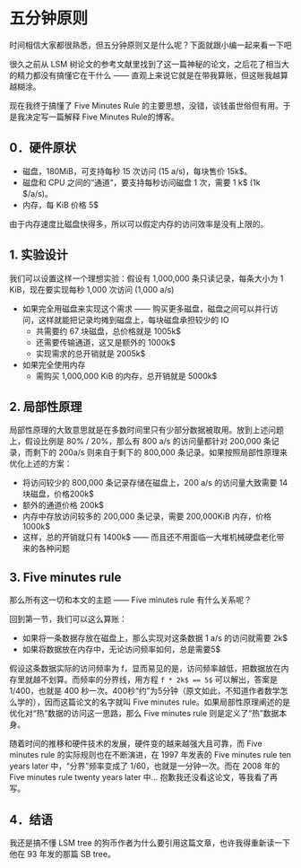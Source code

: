 # 五分钟原则

时间相信大家都很熟悉，但五分钟原则又是什么呢？下面就跟小编一起来看一下吧

很久之前从 LSM 树论文的参考文献里找到了这一篇神秘的论文，之后花了相当大的精力都没有搞懂它在干什么 —— 直观上来说它就是在带我算账，但这账我越算越糊涂。

现在我终于搞懂了 Five Minutes Rule 的主要思想，没错，谈钱虽世俗但有用。于是我决定写一篇解释 Five Minutes Rule的博客。

## 0．硬件原状
- 磁盘，180MiB，可支持每秒 15 次访问 (15 a/s)，每块售价 15k$。
- 磁盘和 CPU 之间的“通道”，要支持每秒访问磁盘 1 次，需要 1 k$ (1k $/a/s)。
- 内存，每 KiB 价格 5$

由于内存速度比磁盘快得多，所以可以假定内存的访问效率是没有上限的。

## 1. 实验设计

我们可以设置这样一个理想实验：假设有 1,000,000 条只读记录，每条大小为 1 KiB，现在要实现每秒 1,000 次访问 (1,000 a/s)

- 如果完全用磁盘来实现这个需求 —— 购买更多磁盘，磁盘之间可以并行访问，这样就能把记录均摊到磁盘上，每块磁盘承担较少的 IO
    - 共需要约 67 块磁盘，总价格就是 1005k$
    - 还需要传输通道，这又是额外的 1000k$
    - 实现需求的总开销就是 2005k$
- 如果完全使用内存
    - 需购买 1,000,000 KiB 的内存，总开销就是 5000k$

## 2. 局部性原理

局部性原理的大致意思就是在多数时间里只有少部分数据被取用。放到上述问题上，假设比例是 80% / 20%，那么有 800 a/s 的访问量都针对 200,000 条记录，而剩下的 200a/s 则来自于剩下的 800,000 条记录。如果按照局部性原理来优化上述的方案：
- 将访问较少的 800,000 条记录存储在磁盘上，200 a/s 的访问量大致需要 14 块磁盘，价格200k$
- 额外的通道价格 200k$
- 内存中存放访问较多的 200,000 条记录，需要 200,000KiB 内存，价格 1000k$
- 这样，总的开销就只有 1400k$ —— 而且还不用面临一大堆机械硬盘老化带来的各种问题

## 3. Five minutes rule

那么所有这一切和本文的主题 —— Five minutes rule 有什么关系呢？

回到第一节，我们可以这么算账：
- 如果将一条数据存放在磁盘上，那么实现对这条数据 1 a/s 的访问就需要 2k$
- 如果将数据放在内存中，无论访问频率如何，总是需要5$

假设这条数据实际的访问频率为 f，显而易见的是，访问频率越低，把数据放在内存里就越不划算。而频率的分界线，用方程 `f * 2k$ == 5$` 可以解出，答案是 1/400，也就是 400 秒一次。400秒“约”为5分钟（原文如此，不知道作者数学怎么学的），因而这篇论文的名字就叫 Five minutes rule。如果局部性原理阐述的是优化对“热”数据的访问这一思路，那么 Five minutes rule 则是定义了“热”数据本身。

随着时间的推移和硬件技术的发展，硬件变的越来越强大且可靠，而 Five minutes rule 的实际规则也在不断演进，在 1997 年发表的 Five minutes rule ten years later 中，“分界”频率变成了 1/60，也就是一分钟一次。而在 2008 年的 Five minutes rule twenty years later 中... 抱歉我还没看这论文，等我看了再写。

## 4．结语

我还是搞不懂 LSM tree 的狗币作者为什么要引用这篇文章，也许我得重新读一下他在 93 年发的那篇 SB tree。